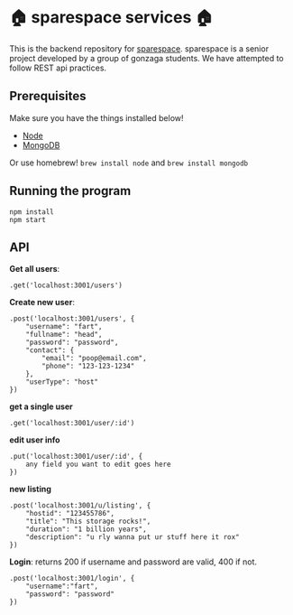 # :house: sparespace services :house:

This is the backend repository for [sparespace](https://github.com/devinroche/sparespace). sparespace is a senior project developed by a group of gonzaga students. We have attempted to follow REST api practices. 

## Prerequisites
Make sure you have the things installed below!

- [Node](https://nodejs.org/en/)
- [MongoDB](https://www.mongodb.com/)

Or use homebrew!
```brew install node```
and 
```brew install mongodb```

## Running the program

```
npm install
npm start
```

## API
**Get all users**: 
```
.get('localhost:3001/users')
```

**Create new user**: 
```
.post('localhost:3001/users', {
	"username": "fart",
	"fullname": "head",
	"password": "password",
	"contact": {
		"email": "poop@email.com",
		"phone": "123-123-1234"
	},
	"userType": "host"
})
```
**get a single user**
```
.get('localhost:3001/user/:id')
```
**edit user info**
```
.put('localhost:3001/user/:id', {
	any field you want to edit goes here
})
```
**new listing**
```
.post('localhost:3001/u/listing', {
	"hostid": "123455786",
	"title": "This storage rocks!",
	"duration": "1 billion years",
	"description": "u rly wanna put ur stuff here it rox"
})
```

**Login**: 
returns 200 if username and password are valid, 400 if not.
```
.post('localhost:3001/login', {
    "username":"fart",
    "password": "password"
})
```